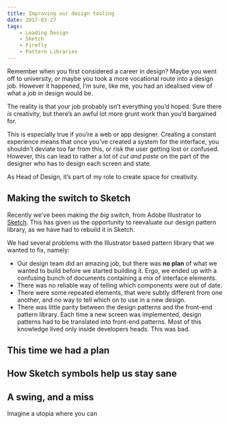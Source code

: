 ```yaml
---
title: Improving our design tooling
date: 2017-03-27
tags:
    - Leading Design
    - Sketch
    - Firefly
    - Pattern Libraries
---
```

Remember when you first considered a career in design? Maybe you went off to university, or maybe you took a more vocational route into a design job. However it happened, I’m sure, like me, you had an idealised view of what a job in design would be.

The reality is that your job probably isn’t everything you’d hoped. Sure there *is* creativity, but there’s an awful lot more  grunt work than you’d bargained for.

This is especially true if you’re a web or app designer. Creating a constant experience means that once you’ve created a system for the interface, you shouldn’t deviate too far from this, or risk the user getting lost or confused. However, this can lead to rather a lot of *cut and paste* on the part of the designer who has to design each screen and state.

As Head of Design, it’s part of my role to create space for creativity. 

## Making the switch to Sketch
Recently we’ve been making _the big switch_, from Adobe Illustrator to [Sketch](https://www.sketchapp.com/). This has given us the opportunity to reevaluate our design pattern library, as we have had to rebuild it in Sketch.

We had several problems with the Illustrator
based pattern library that we wanted to fix, namely:

* Our design team did an amazing job, but there was **no plan** of what we wanted to build before we started building it. Ergo, we ended up with a confusing bunch of documents containing a mix of interface elements.
* There was no reliable way of telling which components were out of date.
* There were some repeated elements, that were subtly different from one another, and no way to tell which on to use in a new design.
* There was little parity between the design patterns and the front-end pattern library. Each time a new screen was implemented, design patterns had to be translated into front-end patterns. Most of this knowledge lived only inside developers heads. This was bad.

## This time we had a plan


## How Sketch symbols help us stay sane


## A swing, and a miss
Imagine a utopia where you can 

